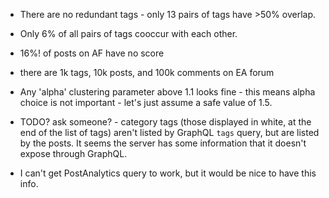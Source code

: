 - There are no redundant tags - only 13 pairs of tags have >50% overlap.
- Only 6% of all pairs of tags cooccur with each other.
- 16%! of posts on AF have no score
- there are 1k tags, 10k posts, and 100k comments on EA forum

- Any 'alpha' clustering parameter above 1.1 looks fine - this means alpha choice is not important - let's just assume a safe value of 1.5.

- TODO? ask someone? - category tags (those displayed in white, at the end of the list of tags) aren't listed by GraphQL `tags` query, but are listed by the posts. It seems the server has some information that it doesn't expose through GraphQL.
- I can't get PostAnalytics query to work, but it would be nice to have this info.